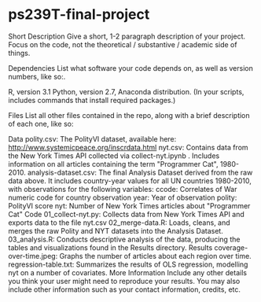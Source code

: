 # ps239T-final-project

Short Description
Give a short, 1-2 paragraph description of your project. Focus on the code, not the theoretical / substantive / academic side of things.

Dependencies
List what software your code depends on, as well as version numbers, like so:.

R, version 3.1
Python, version 2.7, Anaconda distribution.
(In your scripts, includes commands that install required packages.)

Files
List all other files contained in the repo, along with a brief description of each one, like so:

Data
polity.csv: The PolityVI dataset, available here: http://www.systemicpeace.org/inscrdata.html
nyt.csv: Contains data from the New York Times API collected via collect-nyt.ipynb . Includes information on all articles containing the term "Programmer Cat", 1980-2010.
analysis-dataset.csv: The final Analysis Dataset derived from the raw data above. It includes country-year values for all UN countries 1980-2010, with observations for the following variables:
ccode: Correlates of War numeric code for country observation
year: Year of observation
polity: PolityVI score
nyt: Number of New York Times articles about "Programmer Cat"
Code
01_collect-nyt.py: Collects data from New York Times API and exports data to the file nyt.csv
02_merge-data.R: Loads, cleans, and merges the raw Polity and NYT datasets into the Analysis Dataset.
03_analysis.R: Conducts descriptive analysis of the data, producing the tables and visualizations found in the Results directory.
Results
coverage-over-time.jpeg: Graphs the number of articles about each region over time.
regression-table.txt: Summarizes the results of OLS regression, modelling nyt on a number of covariates.
More Information
Include any other details you think your user might need to reproduce your results. You may also include other information such as your contact information, credits, etc.
